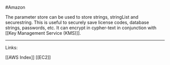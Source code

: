 #Amazon 

The parameter store can be used to store strings, stringList and securestring. This is useful to securely save license codes, database strings, passwords, etc. 
It can encrypt in cypher-text in conjunction with [[Key Management Service (KMS)]]. 

---
Links:

[[AWS Index]]
[[EC2]]